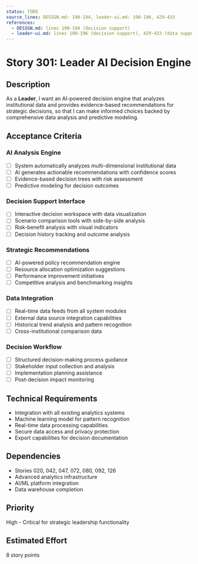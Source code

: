 ```yaml
---
status: TODO
source_lines: DESIGN.md: 190-194, leader-ui.md: 190-196, 429-433
references:
  - DESIGN.md: lines 190-194 (decision support)
  - leader-ui.md: lines 190-196 (decision support), 429-433 (data supporting)
---
```


# Story 301: Leader AI Decision Engine

## Description
As a **Leader**, I want an AI-powered decision engine that analyzes institutional data and provides evidence-based recommendations for strategic decisions, so that I can make informed choices backed by comprehensive data analysis and predictive modeling.

## Acceptance Criteria

### AI Analysis Engine
- [ ] System automatically analyzes multi-dimensional institutional data
- [ ] AI generates actionable recommendations with confidence scores
- [ ] Evidence-based decision trees with risk assessment
- [ ] Predictive modeling for decision outcomes

### Decision Support Interface
- [ ] Interactive decision workspace with data visualization
- [ ] Scenario comparison tools with side-by-side analysis
- [ ] Risk-benefit analysis with visual indicators
- [ ] Decision history tracking and outcome analysis

### Strategic Recommendations
- [ ] AI-powered policy recommendation engine
- [ ] Resource allocation optimization suggestions
- [ ] Performance improvement initiatives
- [ ] Competitive analysis and benchmarking insights

### Data Integration
- [ ] Real-time data feeds from all system modules
- [ ] External data source integration capabilities
- [ ] Historical trend analysis and pattern recognition
- [ ] Cross-institutional comparison data

### Decision Workflow
- [ ] Structured decision-making process guidance
- [ ] Stakeholder input collection and analysis
- [ ] Implementation planning assistance
- [ ] Post-decision impact monitoring

## Technical Requirements
- Integration with all existing analytics systems
- Machine learning model for pattern recognition
- Real-time data processing capabilities
- Secure data access and privacy protection
- Export capabilities for decision documentation

## Dependencies
- Stories 020, 042, 047, 072, 080, 092, 126
- Advanced analytics infrastructure
- AI/ML platform integration
- Data warehouse completion

## Priority
High - Critical for strategic leadership functionality

## Estimated Effort
8 story points